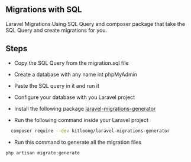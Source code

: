 
## Migrations with SQL

Laravel Migrations Using SQL Query and composer package that take the SQL Query and create migrations for you.


## Steps

- Copy the SQL Query from the migration.sql file

- Create a database with any name int phpMyAdmin
- Paste the SQL query in it and run it
- Configure your database with you Laravel project
- Install the following package [laravel-migrations-generator](https://github.com/kitloong/laravel-migrations-generator)

- Run the following command inside your Laravel project

```bash
  composer require --dev kitloong/laravel-migrations-generator
```
- Run this command to generate all the migration files 
```bash
php artisan migrate:generate
```

 

